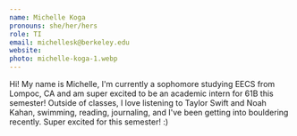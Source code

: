 ```yaml
---
name: Michelle Koga
pronouns: she/her/hers
role: TI
email: michellesk@berkeley.edu
website: 
photo: michelle-koga-1.webp
---
```


Hi! My name is Michelle, I'm currently a sophomore studying EECS from Lompoc, CA and am super excited to be an academic intern for 61B this semester! Outside of classes, I love listening to Taylor Swift and Noah Kahan, swimming, reading, journaling, and I've been getting into bouldering recently. Super excited for this semester! :)